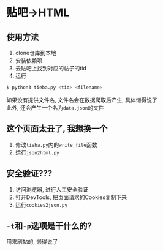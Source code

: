 # 贴吧->HTML

## 使用方法

1. clone仓库到本地
2. 安装依赖项
3. 去贴吧上找到对应的帖子的tid
4. 运行
```sh
$ python3 tieba.py <tid> <filename>
```
如果没有提供文件名, 文件名会在数据爬取后产生, 具体懒得说了  
此外, 还会产生一个名为`data.json`的文件

## 这个页面太丑了, 我想换一个

1. 修改`tieba.py`内的`write_file`函数
2. 运行`json2html.py`

## 安全验证???

1. 访问浏览器, 进行人工安全验证
2. 打开DevTools, 把页面请求的Cookies复制下来
3. 运行`cookies2json.py`

## `-t`和`-p`选项是干什么的?

用来刷帖的, 懒得说了